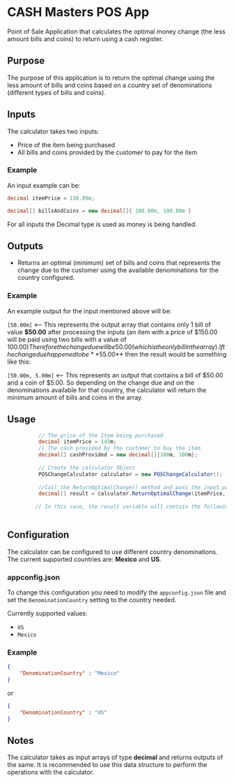 # CASH Masters POS App

Point of Sale Application that calculates the optimal money change (the less amount bills and coins) to return using a cash register.

## Purpose

The purpose of this application is to return the optimal change using the less amount of bills and coins based on a country set of denominations (different types of bills and coins).

## Inputs

The calculator takes two inputs:

-	Price of the item being purchased
-	All bills and coins provided by the customer to pay for the item

### Example
An input example can be: 


 ```c# 
 decimal itemPrice = 150.00m;
 ```
 
 
 ```c#
 decimal[] billsAndCoins = new decimal[]{ 100.00m, 100.00m }
 ```


For all inputs the Decimal type is used as money is being handled.

## Outputs

- Returns an optimal (minimum) set of bills and coins that represents the change due to the customer using the available denominations for the country configured.
### Example
An example output for the input mentioned above will be:


`[50.00m]` <-- This represents the output array that contains only 1 bill of value **$50.00** after processing the inputs (an item with a price of $150.00 will be paid using two bills
with a value of $100.00) Therefore the change due will be 50.00 (which is the only bill in the array). If the change due happened to be **$55.00** then the result would be something like this:


`[50.00m, 5.00m]` <-- This represents an output that contains a bill of $50.00 and a coin of $5.00. So depending on the change due and on the denominations available for that country, the calculator
will return the minimum amount of bills and coins in the array.

## Usage

```c#
          // The price of the Item being purchased
          decimal itemPrice = 145m;
          // The cash provided by the customer to buy the item
          decimal[] cashProvided = new decimal[]{100m, 100m};
          
          // Create the calculator Object
          POSChangeCalculator calculator = new POSChangeCalculator();
          
          //Call the ReturnOptimalChange() method and pass the input parameters to generate the optimal change array.
          decimal[] result = calculator.ReturnOptimalChange(itemPrice, cashProvided);
          
         // In this case, the result variable will contain the following array: [50.00, 55.00]
          
```

## Configuration

The calculator can be configured to use different country denominations. The current supported countries are: **Mexico** and **US**.

### appconfig.json

To change this configuration you need to modify the `appconfig.json` file and set the `DenominationCountry` setting to the country needed.

Currently supported values:

- `US`
- `Mexico`

### Example
```json
{
    "DenominationCountry" : "Mexico" 
}
```

or 

```json
{
    "DenominationCountry" : "US" 
}
```

## Notes

The calculator takes as input arrays of type **decimal** and returns outputs of the same. It is recommended to use this data structure to perform the operations with the calculator.


